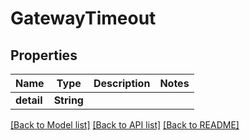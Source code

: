 # GatewayTimeout

## Properties

Name | Type | Description | Notes
------------ | ------------- | ------------- | -------------
**detail** | **String** |  | 

[[Back to Model list]](../README.md#documentation-for-models) [[Back to API list]](../README.md#documentation-for-api-endpoints) [[Back to README]](../README.md)


